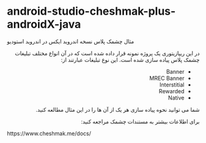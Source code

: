 # android-studio-cheshmak-plus-androidX-java
مثال چشمک پلاس نسخه اندروید ایکس در اندروید استودیو
<div dir="rtl">
در این ریپازیتوری یک پروژه نمونه قرار داده شده است که در آن انواع مختلف تبلیغات چشمک پلاس پیاده سازی شده است. این نوع تبلیغات عبارتند از:

* Banner
* MREC Banner
* Interstitial
* Rewarded
* Native

شما می توانید نحوه پیاده سازی هر یک از آن ها را در این مثال مطالعه کنید.

برای اطلاعات بیشتر به مستندات چشمک مراجعه کنید:
</div>
https://www.cheshmak.me/docs/
